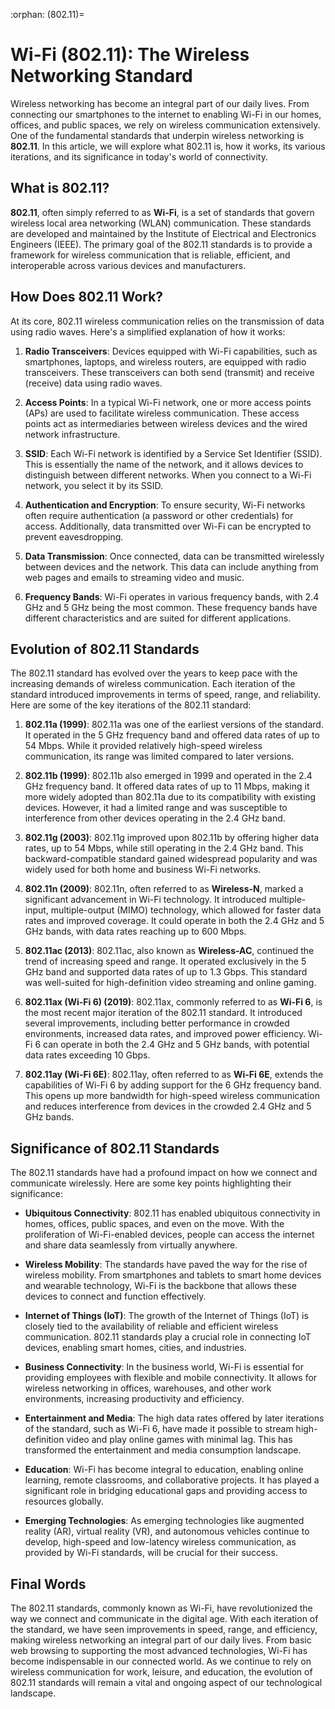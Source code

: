 :orphan:
(802.11)=

# Wi-Fi (802.11): The Wireless Networking Standard

Wireless networking has become an integral part of our daily lives. From connecting our smartphones to the internet to enabling Wi-Fi in our homes, offices, and public spaces, we rely on wireless communication extensively. One of the fundamental standards that underpin wireless networking is **802.11**. In this article, we will explore what 802.11 is, how it works, its various iterations, and its significance in today's world of connectivity.

## What is 802.11?

**802.11**, often simply referred to as **Wi-Fi**, is a set of standards that govern wireless local area networking (WLAN) communication. These standards are developed and maintained by the Institute of Electrical and Electronics Engineers (IEEE). The primary goal of the 802.11 standards is to provide a framework for wireless communication that is reliable, efficient, and interoperable across various devices and manufacturers.

## How Does 802.11 Work?

At its core, 802.11 wireless communication relies on the transmission of data using radio waves. Here's a simplified explanation of how it works:

1. **Radio Transceivers**: Devices equipped with Wi-Fi capabilities, such as smartphones, laptops, and wireless routers, are equipped with radio transceivers. These transceivers can both send (transmit) and receive (receive) data using radio waves.

2. **Access Points**: In a typical Wi-Fi network, one or more access points (APs) are used to facilitate wireless communication. These access points act as intermediaries between wireless devices and the wired network infrastructure.

3. **SSID**: Each Wi-Fi network is identified by a Service Set Identifier (SSID). This is essentially the name of the network, and it allows devices to distinguish between different networks. When you connect to a Wi-Fi network, you select it by its SSID.

4. **Authentication and Encryption**: To ensure security, Wi-Fi networks often require authentication (a password or other credentials) for access. Additionally, data transmitted over Wi-Fi can be encrypted to prevent eavesdropping.

5. **Data Transmission**: Once connected, data can be transmitted wirelessly between devices and the network. This data can include anything from web pages and emails to streaming video and music.

6. **Frequency Bands**: Wi-Fi operates in various frequency bands, with 2.4 GHz and 5 GHz being the most common. These frequency bands have different characteristics and are suited for different applications.

## Evolution of 802.11 Standards

The 802.11 standard has evolved over the years to keep pace with the increasing demands of wireless communication. Each iteration of the standard introduced improvements in terms of speed, range, and reliability. Here are some of the key iterations of the 802.11 standard:

1. **802.11a (1999)**: 802.11a was one of the earliest versions of the standard. It operated in the 5 GHz frequency band and offered data rates of up to 54 Mbps. While it provided relatively high-speed wireless communication, its range was limited compared to later versions.

2. **802.11b (1999)**: 802.11b also emerged in 1999 and operated in the 2.4 GHz frequency band. It offered data rates of up to 11 Mbps, making it more widely adopted than 802.11a due to its compatibility with existing devices. However, it had a limited range and was susceptible to interference from other devices operating in the 2.4 GHz band.

3. **802.11g (2003)**: 802.11g improved upon 802.11b by offering higher data rates, up to 54 Mbps, while still operating in the 2.4 GHz band. This backward-compatible standard gained widespread popularity and was widely used for both home and business Wi-Fi networks.

4. **802.11n (2009)**: 802.11n, often referred to as **Wireless-N**, marked a significant advancement in Wi-Fi technology. It introduced multiple-input, multiple-output (MIMO) technology, which allowed for faster data rates and improved coverage. It could operate in both the 2.4 GHz and 5 GHz bands, with data rates reaching up to 600 Mbps.

5. **802.11ac (2013)**: 802.11ac, also known as **Wireless-AC**, continued the trend of increasing speed and range. It operated exclusively in the 5 GHz band and supported data rates of up to 1.3 Gbps. This standard was well-suited for high-definition video streaming and online gaming.

6. **802.11ax (Wi-Fi 6) (2019)**: 802.11ax, commonly referred to as **Wi-Fi 6**, is the most recent major iteration of the 802.11 standard. It introduced several improvements, including better performance in crowded environments, increased data rates, and improved power efficiency. Wi-Fi 6 can operate in both the 2.4 GHz and 5 GHz bands, with potential data rates exceeding 10 Gbps.

7. **802.11ay (Wi-Fi 6E)**: 802.11ay, often referred to as **Wi-Fi 6E**, extends the capabilities of Wi-Fi 6 by adding support for the 6 GHz frequency band. This opens up more bandwidth for high-speed wireless communication and reduces interference from devices in the crowded 2.4 GHz and 5 GHz bands.

## Significance of 802.11 Standards

The 802.11 standards have had a profound impact on how we connect and communicate wirelessly. Here are some key points highlighting their significance:

- **Ubiquitous Connectivity**: 802.11 has enabled ubiquitous connectivity in homes, offices, public spaces, and even on the move. With the proliferation of Wi-Fi-enabled devices, people can access the internet and share data seamlessly from virtually anywhere.

- **Wireless Mobility**: The standards have paved the way for the rise of wireless mobility. From smartphones and tablets to smart home devices and wearable technology, Wi-Fi is the backbone that allows these devices to connect and function effectively.

- **Internet of Things (IoT)**: The growth of the Internet of Things (IoT) is closely tied to the availability of reliable and efficient wireless communication. 802.11 standards play a crucial role in connecting IoT devices, enabling smart homes, cities, and industries.

- **Business Connectivity**: In the business world, Wi-Fi is essential for providing employees with flexible and mobile connectivity. It allows for wireless networking in offices, warehouses, and other work environments, increasing productivity and efficiency.

- **Entertainment and Media**: The high data rates offered by later iterations of the standard, such as Wi-Fi 6, have made it possible to stream high-definition video and play online games with minimal lag. This has transformed the entertainment and media consumption landscape.

- **Education**: Wi-Fi has become integral to education, enabling online learning, remote classrooms, and collaborative projects. It has played a significant role in bridging educational gaps and providing access to resources globally.

- **Emerging Technologies**: As emerging technologies like augmented reality (AR), virtual reality (VR), and autonomous vehicles continue to develop, high-speed and low-latency wireless communication, as provided by Wi-Fi standards, will be crucial for their success.

## Final Words

The 802.11 standards, commonly known as Wi-Fi, have revolutionized the way we connect and communicate in the digital age. With each iteration of the standard, we have seen improvements in speed, range, and efficiency, making wireless networking an integral part of our daily lives. From basic web browsing to supporting the most advanced technologies, Wi-Fi has become indispensable in our connected world. As we continue to rely on wireless communication for work, leisure, and education, the evolution of 802.11 standards will remain a vital and ongoing aspect of our technological landscape.